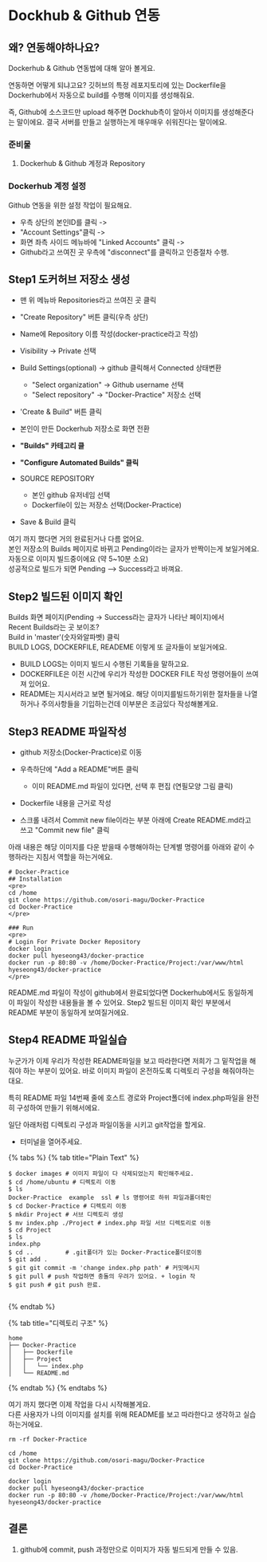 # Dockhub & Github 연동

##  왜? 연동해야하나요? 

Dockerhub & Github 연동법에 대해 알아 볼게요.   


연동하면 어떻게 되냐고요?  깃허브의 특정 레포지토리에 있는 Dockerfile을   
Dockerhub에서 자동으로 build를 수행해 이미지를 생성해줘요.   
  
즉, Github에 소스코드만 upload 해주면 Dockhub측이 알아서 이미지를 생성해준다는 말이에요. 결국 서버를 만들고 실행하는게 매우매우 쉬워진다는 말이에요. 



### 준비물 

1. Dockerhub & Github 계정과 Repository 



###  Dockerhub 계정 설정

 Github 연동을 위한 설정 작업이 필요해요. 

* 우측 상단의 본인ID를 클릭 -&gt;
* "Account Settings"클릭 -&gt;
* 화면 좌측 사이드 메뉴바에 "Linked Accounts" 클릭 -&gt;
* Github라고 쓰여진 곳 우측에  "disconnect"를 클릭하고 인증절차 수행.

##  Step1 도커허브 저장소 생성  

* 맨 위 메뉴바 Repositories라고 쓰여진 곳 클릭 
* "Create Repository" 버튼 클릭\(우측 상단\)
* Name에 Repository 이름 작성\(docker-practice라고 작성\)
* Visibility -&gt; Private 선택 
* Build Settings\(optional\) -&gt; github 클릭해서 Connected 상태변환
  * "Select organization"  -&gt; Github username 선택 
  * "Select repository" -&gt; "Docker-Practice" 저장소 선택
* 'Create & Build" 버튼 클릭 
* 본인이 만든 Dockerhub 저장소로 화면 전환
* **"Builds" 카테고리 클**
* **"Configure Automated Builds" 클릭**
* SOURCE REPOSITORY 

  * 본인 github 유저네임 선택 
  * Dockerfile이 있는 저장소 선택\(Docker-Practice\)

* Save & Build 클릭

 여기 까지 했다면 거의 완료된거나 다름 없어요.   
본인 저장소의 Builds 페이지로 바뀌고 Pending이라는 글자가 반짝이는게 보일거에요. 자동으로 이미지 빌드중이에요 \(약 5~10분 소요\)  
성공적으로 빌드가 되면 Pending --&gt; Success라고 바껴요.

## Step2 빌드된 이미지 확인 

Builds 화면 페이지\(Pending -&gt; Success라는 글자가 나타난 페이지\)에서   
Recent Builds라는 곳 보이조?   
Build in 'master'\(숫자와알파벳\) 클릭   
BUILD LOGS, DOCKERFILE, READEME 이렇게 또 글자들이 보일거에요. 

* BUILD LOGS는 이미지 빌드시 수행된 기록들을 말하고요.
* DOCKERFILE은 이전 시간에 우리가 작성한 DOCKER FILE 작성 명령어들이 쓰여져 있어요. 
* README는 지시서라고 보면 될거에요. 해당 이미지를빌드하기위한 절차들을 나열하거나 주의사항들을 기입하는건데 이부분은 조금있다 작성해볼게요. 

## Step3 README 파일작성 

* github 저장소\(Docker-Practice\)로 이동
* 우측하단에 "Add a README"버튼 클릭

  * 이미 README.md 파일이 있다면, 선택 후 편집 \(연필모양 그림 클릭\)

* Dockerfile 내용을 근거로 작성
* 스크롤 내려서 Commit new file이라는 부분 아래에 Create README.md라고 쓰고 "Commit new file" 클릭

 아래 내용은 해당 이미지를 다운 받을때 수행해야하는 단계별 명령어를 아래와 같이 수행하라는 지침서 역할을 하는거에요. 

```text
# Docker-Practice
## Installation 
<pre>
cd /home
git clone https://github.com/osori-magu/Docker-Practice
cd Docker-Practice
</pre>

### Run
<pre>
# Login For Private Docker Repository
docker login 
docker pull hyeseong43/docker-practice
docker run -p 80:80 -v /home/Docker-Practice/Project:/var/www/html hyeseong43/docker-practice
</pre>

```

README.md 파일이 작성이 github에서 완료되었다면 Dockerhub에서도 동일하게 이 파일이 작성한 내용들을 볼 수 있어요. Step2 빌드된 이미지 확인 부분에서 README 부분이 동일하게 보여질거에요. 

## Step4 README 파일실습 

 누군가가 이제 우리가 작성한 README파일을 보고 따라한다면 저희가 그 밑작업을 해줘야 하는 부분이 있어요. 바로 이미지 파일이 온전하도록 디렉토리 구성을 해줘야하는대요. 

 특히 README 파일 14번째 줄에 호스트 경로와 Project폴더에 index.php파일을 완전히 구성하여 만들기 위해서에요. 

일단 아래처럼 디렉토리 구성과 파일이동을 시키고 git작업을 할게요. 

* 터미널을 열어주세요. 

{% tabs %}
{% tab title="Plain Text" %}
```text
$ docker images # 이미지 파일이 다 삭제되었는지 확인해주세요. 
$ cd /home/ubuntu # 디렉토리 이동
$ ls
Docker-Practice  example  ssl # ls 명령어로 하위 파일과폴더확인
$ cd Docker-Practice # 디렉토리 이동 
$ mkdir Project # 서브 디렉토리 생성
$ mv index.php ./Project # index.php 파일 서브 디렉토리로 이동
$ cd Project 
$ ls 
index.php
$ cd ..         # .git폴더가 있는 Docker-Practice폴더로이동
$ git add . 
$ git git commit -m 'change index.php path' # 커밋메시지
$ git pull # push 작업하면 충돌의 우려가 있어요. + login 작
$ git push # git push 완료. 


```
{% endtab %}

{% tab title="디렉토리 구조" %}
```
home
├── Docker-Practice
│   ├── Dockerfile
│   ├── Project
│   │   └── index.php
│   └── README.md
```
{% endtab %}
{% endtabs %}

 여기 까지 했다면 이제 작업을 다시 시작해볼게요.   
다른 사용자가 나의 이미지를 설치를 위해 README를 보고 따라한다고 생각하고 실습하는거에요.

```text
rm -rf Docker-Practice 

cd /home
git clone https://github.com/osori-magu/Docker-Practice
cd Docker-Practice

docker login 
docker pull hyeseong43/docker-practice
docker run -p 80:80 -v /home/Docker-Practice/Project:/var/www/html hyeseong43/docker-practice
```



##  결론 

1. github에 commit, push 과정만으로 이미지가 자동 빌드되게 만들 수 있음. 







  




 











